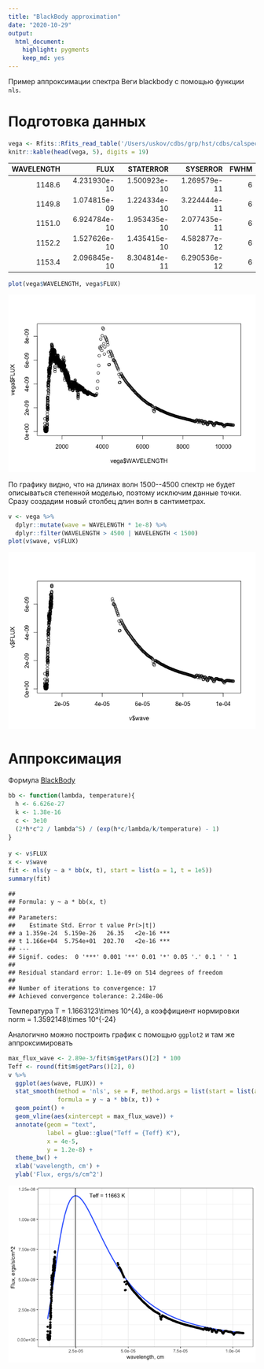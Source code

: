 ```yaml
---
title: "BlackBody approximation"
date: "2020-10-29"
output: 
  html_document: 
    highlight: pygments
    keep_md: yes
---
```




Пример аппроксимации спектра Веги blackbody с помощью функции `nls`. 

# Подготовка данных


```r
vega <- Rfits::Rfits_read_table('/Users/uskov/cdbs/grp/hst/cdbs/calspec/alpha_lyr_004.fits')
knitr::kable(head(vega, 5), digits = 19)
```



| WAVELENGTH|         FLUX|    STATERROR|     SYSERROR| FWHM|
|----------:|------------:|------------:|------------:|----:|
|     1148.6| 4.231930e-10| 1.500923e-10| 1.269579e-11|    6|
|     1149.8| 1.074815e-09| 1.224334e-10| 3.224444e-11|    6|
|     1151.0| 6.924784e-10| 1.953435e-10| 2.077435e-11|    6|
|     1152.2| 1.527626e-10| 1.435415e-10| 4.582877e-12|    6|
|     1153.4| 2.096845e-10| 8.304814e-11| 6.290536e-12|    6|

```r
plot(vega$WAVELENGTH, vega$FLUX)
```

![](MainExample_files/figure-html/unnamed-chunk-1-1.png)<!-- -->

По графику видно, что на длинах волн 1500--4500 спектр не будет описываться степенной моделью, поэтому исключим данные точки. Сразу создадим новый столбец длин волн в сантиметрах.


```r
v <- vega %>% 
  dplyr::mutate(wave = WAVELENGTH * 1e-8) %>% 
  dplyr::filter(WAVELENGTH > 4500 | WAVELENGTH < 1500)
plot(v$wave, v$FLUX)
```

![](MainExample_files/figure-html/unnamed-chunk-2-1.png)<!-- -->

# Аппроксимация

Формула [BlackBody](http://burro.cwru.edu/Academics/Astr221/Light/blackbody.html)



```r
bb <- function(lambda, temperature){
  h <- 6.626e-27
  k <- 1.38e-16
  c <- 3e10
  (2*h*c^2 / lambda^5) / (exp(h*c/lambda/k/temperature) - 1)
}

y <- v$FLUX
x <- v$wave
fit <- nls(y ~ a * bb(x, t), start = list(a = 1, t = 1e5))
summary(fit)
```

```
## 
## Formula: y ~ a * bb(x, t)
## 
## Parameters:
##    Estimate Std. Error t value Pr(>|t|)    
## a 1.359e-24  5.159e-26   26.35   <2e-16 ***
## t 1.166e+04  5.754e+01  202.70   <2e-16 ***
## ---
## Signif. codes:  0 '***' 0.001 '**' 0.01 '*' 0.05 '.' 0.1 ' ' 1
## 
## Residual standard error: 1.1e-09 on 514 degrees of freedom
## 
## Number of iterations to convergence: 17 
## Achieved convergence tolerance: 2.248e-06
```


Температура T = 1.1663123\times 10^{4}, а коэффициент нормировки norm = 1.3592148\times 10^{-24}

Аналогично можно построить график с помощью `ggplot2` и там же аппроксимировать

```r
max_flux_wave <- 2.89e-3/fit$m$getPars()[2] * 100
Teff <- round(fit$m$getPars()[2], 0)
v %>% 
  ggplot(aes(wave, FLUX)) +
  stat_smooth(method = 'nls', se = F, method.args = list(start = list(a=1, t = 1e5)),
              formula = y ~ a * bb(x, t)) +
  geom_point() +
  geom_vline(aes(xintercept = max_flux_wave)) +
  annotate(geom = "text", 
           label = glue::glue("Teff = {Teff} K"),
           x = 4e-5, 
           y = 1.2e-8) +
  theme_bw() +
  xlab('wavelength, cm') + 
  ylab('Flux, ergs/s/cm^2')
```

![](MainExample_files/figure-html/unnamed-chunk-4-1.png)<!-- -->


